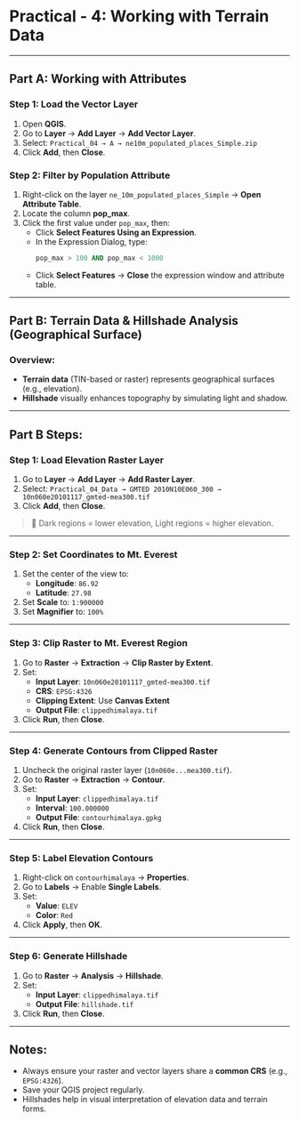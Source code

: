 # Practical - 4: Working with Terrain Data

---

## Part A: Working with Attributes

### Step 1: Load the Vector Layer
1. Open **QGIS**.
2. Go to **Layer** → **Add Layer** → **Add Vector Layer**.
3. Select: `Practical_04 → A → ne10m_populated_places_Simple.zip`
4. Click **Add**, then **Close**.

### Step 2: Filter by Population Attribute
1. Right-click on the layer `ne_10m_populated_places_Simple` → **Open Attribute Table**.
2. Locate the column **pop_max**.
3. Click the first value under `pop_max`, then:
   - Click **Select Features Using an Expression**.
   - In the Expression Dialog, type:
     ```sql
     pop_max > 100 AND pop_max < 1000
     ```
   - Click **Select Features** → **Close** the expression window and attribute table.

---

## Part B: Terrain Data & Hillshade Analysis (Geographical Surface)

### **Overview:**
- **Terrain data** (TIN-based or raster) represents geographical surfaces (e.g., elevation).
- **Hillshade** visually enhances topography by simulating light and shadow.

---

## Part B Steps:

### Step 1: Load Elevation Raster Layer
1. Go to **Layer** → **Add Layer** → **Add Raster Layer**.
2. Select: `Practical_04_Data → GMTED 2010N10E060_300 → 10n060e20101117_gmted-mea300.tif`
3. Click **Add**, then **Close**.

> 🔎 Dark regions = lower elevation, Light regions = higher elevation.

---

### Step 2: Set Coordinates to Mt. Everest
1. Set the center of the view to:
   - **Longitude**: `86.92`
   - **Latitude**: `27.98`
2. Set **Scale** to: `1:900000`
3. Set **Magnifier** to: `100%`

---

### Step 3: Clip Raster to Mt. Everest Region
1. Go to **Raster** → **Extraction** → **Clip Raster by Extent**.
2. Set:
   - **Input Layer**: `10n060e20101117_gmted-mea300.tif`
   - **CRS**: `EPSG:4326`
   - **Clipping Extent**: Use **Canvas Extent**
   - **Output File**: `clippedhimalaya.tif`
3. Click **Run**, then **Close**.

---

### Step 4: Generate Contours from Clipped Raster
1. Uncheck the original raster layer (`10n060e...mea300.tif`).
2. Go to **Raster** → **Extraction** → **Contour**.
3. Set:
   - **Input Layer**: `clippedhimalaya.tif`
   - **Interval**: `100.000000`
   - **Output File**: `contourhimalaya.gpkg`
4. Click **Run**, then **Close**.

---

### Step 5: Label Elevation Contours
1. Right-click on `contourhimalaya` → **Properties**.
2. Go to **Labels** → Enable **Single Labels**.
3. Set:
   - **Value**: `ELEV`
   - **Color**: `Red`
4. Click **Apply**, then **OK**.

---

### Step 6: Generate Hillshade
1. Go to **Raster** → **Analysis** → **Hillshade**.
2. Set:
   - **Input Layer**: `clippedhimalaya.tif`
   - **Output File**: `hillshade.tif`
3. Click **Run**, then **Close**.

---

## Notes:
- Always ensure your raster and vector layers share a **common CRS** (e.g., `EPSG:4326`).
- Save your QGIS project regularly.
- Hillshades help in visual interpretation of elevation data and terrain forms.
